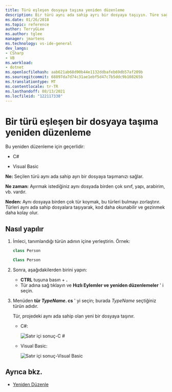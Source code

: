 ```yaml
---
title: Türü eşleşen dosyaya taşıma yeniden düzenleme
description: Bir türü aynı ada sahip ayrı bir dosyaya taşıyın. Türe sağ tıklayın, hızlı eylemler ve yeniden düzenlemeler ' ı seçin ve türü. cs ' ye taşıyın <TypeName> .
ms.date: 01/26/2018
ms.topic: reference
author: TerryGLee
ms.author: tglee
manager: jmartens
ms.technology: vs-ide-general
dev_langs:
- CSharp
- VB
ms.workload:
- dotnet
ms.openlocfilehash: aab621ab68d90b44e1132ddbafeb69db57af209b
ms.sourcegitcommit: 68897da7d74c31ae1ebf5d47c7b5ddc9b108265b
ms.translationtype: MT
ms.contentlocale: tr-TR
ms.lasthandoff: 08/13/2021
ms.locfileid: "122117338"
---
```

# <a name="move-a-type-to-a-matching-file-refactoring"></a>Bir türü eşleşen bir dosyaya taşıma yeniden düzenleme

Bu yeniden düzenleme için geçerlidir:

- C#

- Visual Basic

**Ne:** Seçilen türü aynı ada sahip ayrı bir dosyaya taşımanızı sağlar.

**Ne zaman:** Ayırmak istediğiniz aynı dosyada birden çok sınıf, yapı, arabirim, vb. vardır.

**Neden:** Aynı dosyaya birden çok tür koymak, bu türleri bulmayı zorlaştırır. Türleri aynı ada sahip dosyalara taşıyarak, kod daha okunabilir ve gezinmek daha kolay olur.

## <a name="how-to"></a>Nasıl yapılır

1. İmleci, tanımlandığı türün adının içine yerleştirin. Örnek:

   ```csharp
   class Person
   ```

   ```vb
   Class Person
   ```

2. Sonra, aşağıdakilerden birini yapın:

   - **CTRL** tuşuna basın + **.**
   - Tür adına sağ tıklayın ve **Hızlı Eylemler ve yeniden düzenlemeler** ' i seçin.

1. Menüden **tür *TypeName*. cs** ' yi seçin; burada *TypeName* seçtiğiniz türün adıdır.

   Tür, projedeki aynı ada sahip olan yeni bir dosyaya taşınır.

   - C#:

      ![Satır içi sonuç-C #](media/movetype-result-cs.png)

   - Visual Basic:

      ![Satır içi sonuç-Visual Basic](media/movetype-result-vb.png)

## <a name="see-also"></a>Ayrıca bkz.

- [Yeniden Düzenle](../refactoring-in-visual-studio.md)
